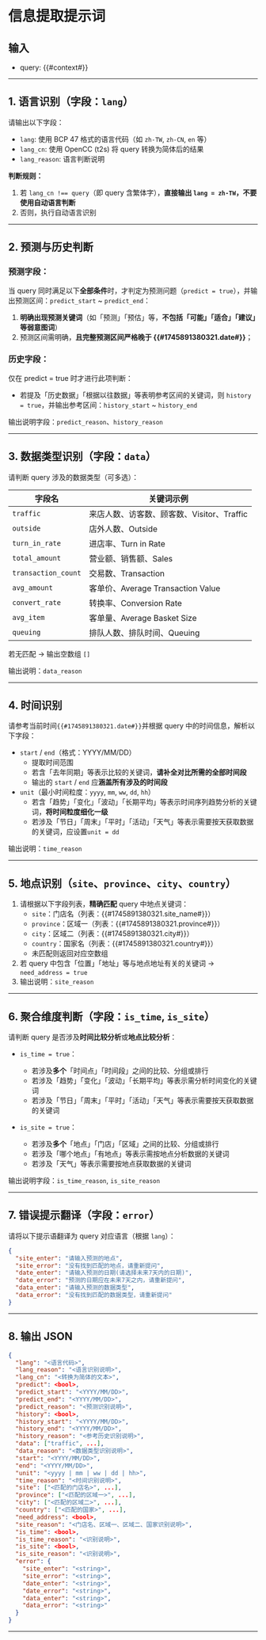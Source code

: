 
# 信息提取提示词

## 输入
- query: {{#context#}}

---

## 1. 语言识别（字段：`lang`）

请输出以下字段：
- `lang`: 使用 BCP 47 格式的语言代码（如 `zh-TW`, `zh-CN`, `en` 等）
- `lang_cn`: 使用 OpenCC (t2s) 将 query 转换为简体后的结果
- `lang_reason`: 语言判断说明

**判断规则：**

1. 若 `lang_cn !== query`（即 query 含繁体字），**直接输出 `lang = zh-TW`，不要使用自动语言判断**
2. 否则，执行自动语言识别

---

## 2. 预测与历史判断

### 预测字段：
当 query 同时满足以下**全部条件**时，才判定为预测问题（`predict = true`），并输出预测区间：`predict_start` ~ `predict_end`：
1. **明确出现预测关键词**（如「预测」「预估」等，**不包括「可能」「适合」「建议」等弱意图词**）
2. 预测区间需明确，**且完整预测区间严格晚于 {{#1745891380321.date#}}**；

### 历史字段：
仅在 predict = true 时才进行此项判断：
- 若提及「历史数据」「根据以往数据」等表明参考区间的关键词，则 `history = true`，并输出参考区间：`history_start` ~ `history_end`

输出说明字段：`predict_reason`、`history_reason`

---

## 3. 数据类型识别（字段：`data`）

请判断 query 涉及的数据类型（可多选）：

| 字段名                 | 关键词示例                         |
|---------------------|-------------------------------|
| `traffic`           | 来店人数、访客数、顾客数、Visitor、Traffic  |
| `outside`           | 店外人数、Outside                  |
| `turn_in_rate`      | 进店率、Turn in Rate              |
| `total_amount`      | 营业额、销售额、Sales                 |
| `transaction_count` | 交易数、Transaction               |
| `avg_amount`        | 客单价、Average Transaction Value |
| `convert_rate`      | 转换率、Conversion Rate           |
| `avg_item`          | 客单量、Average Basket Size       |
| `queuing`           | 排队人数、排队时间、Queuing             |

若无匹配 → 输出空数组 `[]`

输出说明：`data_reason`

---

## 4. 时间识别

请参考当前时间`{{#1745891380321.date#}}`并根据 query 中的时间信息，解析以下字段：
- `start` / `end`（格式：YYYY/MM/DD）
  - 提取时间范围
  - 若含「去年同期」等表示比较的关键词，**请补全对比所需的全部时间段**
  - 输出的 `start` / `end` 应**涵盖所有涉及的时间段**
- `unit`（最小时间粒度：`yyyy`, `mm`, `ww`, `dd`, `hh`）
  - 若含「趋势」「变化」「波动」「长期平均」等表示时间序列趋势分析的关键词，**将时间粒度细化一级**
  - 若涉及「节日」「周末」「平时」「活动」「天气」等表示需要按天获取数据的关键词，应设置`unit = dd`


输出说明：`time_reason`

---

## 5. 地点识别（`site`、`province`、`city`、`country`）

1. 请根据以下字段列表，**精确匹配** query 中地点关键词：
   - `site`：门店名（列表：{{#1745891380321.site_name#}}）
   - `province`：区域一（列表：{{#1745891380321.province#}}）
   - `city`：区域二（列表：{{#1745891380321.city#}}）
   - `country`：国家名（列表：{{#1745891380321.country#}}）
   - 未匹配则返回对应空数组
2. 若 query 中包含「位置」「地址」等与地点地址有关的关键词 -> `need_address = true`
3. 输出说明：`site_reason`

---

## 6. 聚合维度判断（字段：`is_time`, `is_site`）

请判断 query 是否涉及**时间比较分析**或**地点比较分析**：

- `is_time = true`：
  - 若涉及**多个**「时间点」「时间段」之间的比较、分组或排行
  - 若涉及「趋势」「变化」「波动」「长期平均」等表示需分析时间变化的关键词
  - 若涉及「节日」「周末」「平时」「活动」「天气」等表示需要按天获取数据的关键词

- `is_site = true`：
  - 若涉及**多个**「地点」「门店」「区域」之间的比较、分组或排行
  - 若涉及「哪个地点」「有地点」等表示需按地点分析数据的关键词
  - 若涉及「天气」等表示需要按地点获取数据的关键词

输出说明字段：`is_time_reason`, `is_site_reason`

---

## 7. 错误提示翻译（字段：`error`）

请将以下提示语翻译为 query 对应语言（根据 `lang`）：

```json
{
  "site_enter": "请输入预测的地点",
  "site_error": "没有找到匹配的地点，请重新提问",
  "date_enter": "请输入预测的日期(请选择未来7天内的日期)",
  "date_error": "预测的日期应在未来7天之内，请重新提问",
  "data_enter": "请输入预测的数据类型",
  "data_error": "没有找到匹配的数据类型，请重新提问"
}
````

---

## 8. 输出 JSON

```json
{
  "lang": "<语言代码>",
  "lang_reason": "<语言识别说明>",
  "lang_cn": "<转换为简体的文本>",
  "predict": <bool>,
  "predict_start": "<YYYY/MM/DD>",
  "predict_end": "<YYYY/MM/DD>",
  "predict_reason": "<预测识别说明>",
  "history": <bool>,
  "history_start": "<YYYY/MM/DD>",
  "history_end": "<YYYY/MM/DD>",
  "history_reason": "<参考历史识别说明>",
  "data": ["traffic", ...],
  "data_reason": "<数据类型识别说明>",
  "start": "<YYYY/MM/DD>",
  "end": "<YYYY/MM/DD>",
  "unit": "<yyyy | mm | ww | dd | hh>",
  "time_reason": "<时间识别说明>",
  "site": ["<匹配的门店名>", ...],
  "province": ["<匹配的区域一>", ...],
  "city": ["<匹配的区域二>", ...],
  "country": ["<匹配的国家>", ...],
  "need_address": <bool>,
  "site_reason": "<门店名、区域一、区域二、国家识别说明>",
  "is_time": <bool>,
  "is_time_reason": "<识别说明>",
  "is_site": <bool>,
  "is_site_reason": "<识别说明>",
  "error": {
    "site_enter": "<string>",
    "site_error": "<string>",
    "date_enter": "<string>",
    "date_error": "<string>",
    "data_enter": "<string>",
    "data_error": "<string>"
  }
}
```

---
